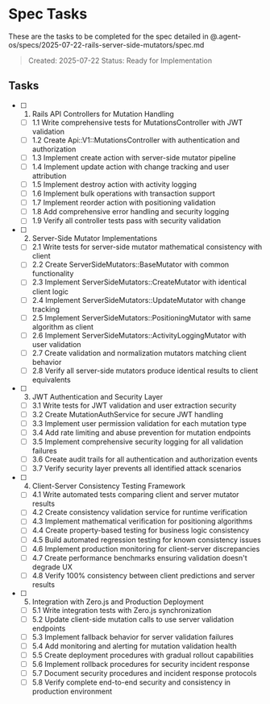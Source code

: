 # Spec Tasks

These are the tasks to be completed for the spec detailed in @.agent-os/specs/2025-07-22-rails-server-side-mutators/spec.md

> Created: 2025-07-22
> Status: Ready for Implementation

## Tasks

- [ ] 1. Rails API Controllers for Mutation Handling
  - [ ] 1.1 Write comprehensive tests for MutationsController with JWT validation
  - [ ] 1.2 Create Api::V1::MutationsController with authentication and authorization
  - [ ] 1.3 Implement create action with server-side mutator pipeline
  - [ ] 1.4 Implement update action with change tracking and user attribution
  - [ ] 1.5 Implement destroy action with activity logging
  - [ ] 1.6 Implement bulk operations with transaction support
  - [ ] 1.7 Implement reorder action with positioning validation
  - [ ] 1.8 Add comprehensive error handling and security logging
  - [ ] 1.9 Verify all controller tests pass with security validation

- [ ] 2. Server-Side Mutator Implementations
  - [ ] 2.1 Write tests for server-side mutator mathematical consistency with client
  - [ ] 2.2 Create ServerSideMutators::BaseMutator with common functionality
  - [ ] 2.3 Implement ServerSideMutators::CreateMutator with identical client logic
  - [ ] 2.4 Implement ServerSideMutators::UpdateMutator with change tracking
  - [ ] 2.5 Implement ServerSideMutators::PositioningMutator with same algorithm as client
  - [ ] 2.6 Implement ServerSideMutators::ActivityLoggingMutator with user validation
  - [ ] 2.7 Create validation and normalization mutators matching client behavior
  - [ ] 2.8 Verify all server-side mutators produce identical results to client equivalents

- [ ] 3. JWT Authentication and Security Layer
  - [ ] 3.1 Write tests for JWT validation and user extraction security
  - [ ] 3.2 Create MutationAuthService for secure JWT handling
  - [ ] 3.3 Implement user permission validation for each mutation type
  - [ ] 3.4 Add rate limiting and abuse prevention for mutation endpoints
  - [ ] 3.5 Implement comprehensive security logging for all validation failures
  - [ ] 3.6 Create audit trails for all authentication and authorization events
  - [ ] 3.7 Verify security layer prevents all identified attack scenarios

- [ ] 4. Client-Server Consistency Testing Framework
  - [ ] 4.1 Write automated tests comparing client and server mutator results
  - [ ] 4.2 Create consistency validation service for runtime verification
  - [ ] 4.3 Implement mathematical verification for positioning algorithms
  - [ ] 4.4 Create property-based testing for business logic consistency
  - [ ] 4.5 Build automated regression testing for known consistency issues
  - [ ] 4.6 Implement production monitoring for client-server discrepancies
  - [ ] 4.7 Create performance benchmarks ensuring validation doesn't degrade UX
  - [ ] 4.8 Verify 100% consistency between client predictions and server results

- [ ] 5. Integration with Zero.js and Production Deployment
  - [ ] 5.1 Write integration tests with Zero.js synchronization
  - [ ] 5.2 Update client-side mutation calls to use server validation endpoints
  - [ ] 5.3 Implement fallback behavior for server validation failures
  - [ ] 5.4 Add monitoring and alerting for mutation validation health
  - [ ] 5.5 Create deployment procedures with gradual rollout capabilities
  - [ ] 5.6 Implement rollback procedures for security incident response
  - [ ] 5.7 Document security procedures and incident response protocols
  - [ ] 5.8 Verify complete end-to-end security and consistency in production environment
